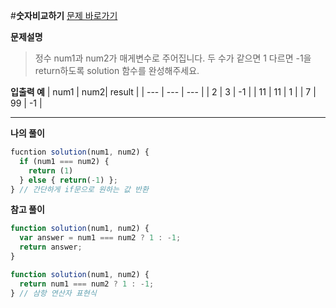 #**숫자비교하기**
[문제 바로가기](https://school.programmers.co.kr/learn/courses/30/lessons/120807)

**문제설명**

> 정수 num1과 num2가 매게변수로 주어집니다.
> 두 수가 같으면 1 다르면 -1을 return하도록 solution 함수를 완성해주세요.

**입출력 예**
| num1 | num2| result |
| --- | --- | --- |
| 2 | 3 | -1 |
| 11 | 11 | 1 |
| 7 | 99 | -1 |

---

**나의 풀이**

```javascript
fucntion solution(num1, num2) {
  if (num1 === num2) {
    return (1)
  } else { return(-1) };
} // 간단하게 if문으로 원하는 값 반환
```

**참고 풀이**

```javascript
function solution(num1, num2) {
  var answer = num1 === num2 ? 1 : -1;
  return answer;
}
```

```javascript
function solution(num1, num2) {
  return num1 === num2 ? 1 : -1;
} // 삼항 연산자 표현식
```
